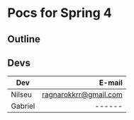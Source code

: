 Pocs for Spring 4
============

Outline
----------



Devs
-------

| Dev      | E-mail                           |
| ----------- | -----------------------------------:|
| Nilseu   | ragnarokkrr@gmail.com |
| Gabriel  | ------  |

